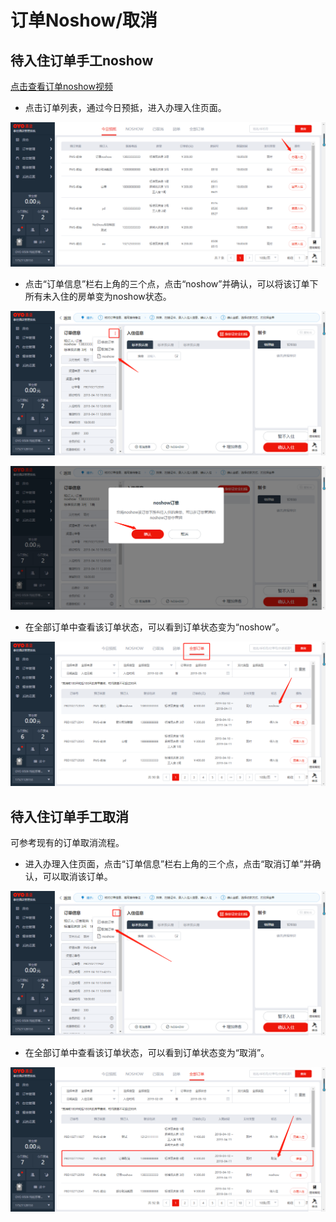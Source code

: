 # 订单Noshow/取消

## 待入住订单手工noshow

[点击查看订单noshow视频](http://crs-pms-vidio.oss-cn-beijing.aliyuncs.com/%E5%A4%9C%E5%AE%A1-%E6%95%B4%E5%8D%95noshow.mp4)

* 点击订单列表，通过今日预抵，进入办理入住页面。

![](../../../.gitbook/assets/image%20%28441%29.png)

* 点击“订单信息”栏右上角的三个点，点击“noshow”并确认，可以将该订单下所有未入住的房单变为noshow状态。

![](../../../.gitbook/assets/image%20%28551%29.png)

![](../../../.gitbook/assets/image%20%28857%29.png)

* 在全部订单中查看该订单状态，可以看到订单状态变为“noshow”。

![](../../../.gitbook/assets/image%20%28161%29.png)

## 待入住订单手工取消

可参考现有的订单取消流程。

* 进入办理入住页面，点击“订单信息”栏右上角的三个点，点击“取消订单”并确认，可以取消该订单。

![](../../../.gitbook/assets/image%20%28464%29.png)

* 在全部订单中查看该订单状态，可以看到订单状态变为“取消”。

![](../../../.gitbook/assets/image%20%28346%29.png)

### 

